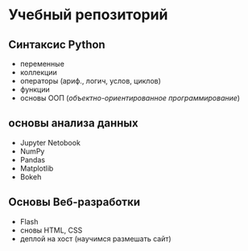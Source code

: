 # Учебный репозиторий
## Синтаксис Python
- переменные
- коллекции
- операторы (ариф., логич, услов, циклов)
- функции
- основы ООП (*объектно-ориентированное программирование*)


## основы анализа данных
- Jupyter Netobook
- NumPy
- Pandas
- Matplotlib
- Bokeh

## Основы Веб-разработки
- Flash
- сновы HTML, CSS
- деплой на хост (научимся размешать сайт)


